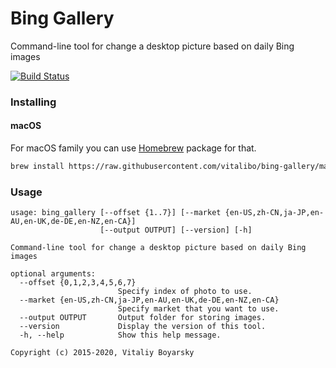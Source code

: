 # Bing Gallery

Command-line tool for change a desktop picture based on daily Bing images

[![Build Status](https://travis-ci.org/vitalibo/bing-gallery.svg?branch=master)](https://travis-ci.org/vitalibo/bing-gallery)

### Installing
#### macOS

For macOS family you can use [Homebrew](https://brew.sh) package for that.

```bash
brew install https://raw.githubusercontent.com/vitalibo/bing-gallery/master/integration/brew/bing-gallery.rb
```

### Usage

```text
usage: bing_gallery [--offset {1..7}] [--market {en-US,zh-CN,ja-JP,en-AU,en-UK,de-DE,en-NZ,en-CA}] 
                    [--output OUTPUT] [--version] [-h]

Command-line tool for change a desktop picture based on daily Bing images

optional arguments:
  --offset {0,1,2,3,4,5,6,7}
                        Specify index of photo to use.
  --market {en-US,zh-CN,ja-JP,en-AU,en-UK,de-DE,en-NZ,en-CA}
                        Specify market that you want to use.
  --output OUTPUT       Output folder for storing images.
  --version             Display the version of this tool.
  -h, --help            Show this help message.

Copyright (c) 2015-2020, Vitaliy Boyarsky
```
